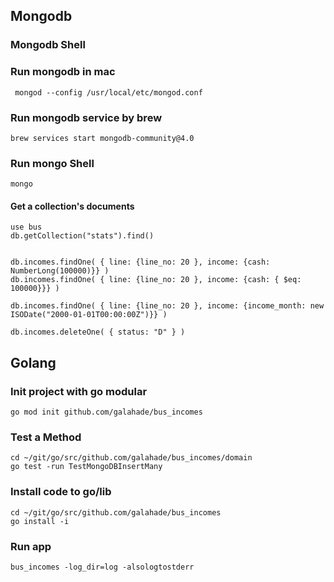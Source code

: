 ## Mongodb

### Mongodb Shell

### Run mongodb in mac
```
 mongod --config /usr/local/etc/mongod.conf
```

### Run mongodb service by brew
```
brew services start mongodb-community@4.0
```

### Run mongo Shell
```
mongo
```

#### Get a collection's documents
```
use bus
db.getCollection("stats").find()


db.incomes.findOne( { line: {line_no: 20 }, income: {cash: NumberLong(100000)}} )
db.incomes.findOne( { line: {line_no: 20 }, income: {cash: { $eq: 100000}}} )

db.incomes.findOne( { line: {line_no: 20 }, income: {income_month: new ISODate("2000-01-01T00:00:00Z")}} )

db.incomes.deleteOne( { status: "D" } )

```

## Golang

### Init project with go modular 
```
go mod init github.com/galahade/bus_incomes
```

### Test a Method
```
cd ~/git/go/src/github.com/galahade/bus_incomes/domain
go test -run TestMongoDBInsertMany
```

### Install code to go/lib
```
cd ~/git/go/src/github.com/galahade/bus_incomes
go install -i
```


### Run app
```
bus_incomes -log_dir=log -alsologtostderr
```
